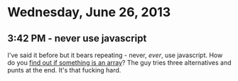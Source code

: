 # Wednesday, June 26, 2013

## 3:42 PM - never use javascript

I've said it before but it bears repeating - never, *ever*, use javascript. How
do you [find out if something is an
array](http://blog.niftysnippets.org/2010/09/say-what.html)? The guy tries
three alternatives and punts at the end. It's that fucking hard.
